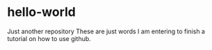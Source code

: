 # hello-world
Just another repository
These are just words I am entering to finish a tutorial on how to use github.
